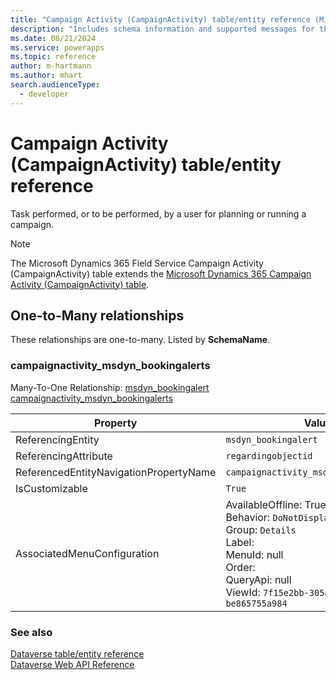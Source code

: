 ```yaml
---
title: "Campaign Activity (CampaignActivity) table/entity reference (Microsoft Dynamics 365 Field Service)"
description: "Includes schema information and supported messages for the Campaign Activity (CampaignActivity) table/entity with Microsoft Dynamics 365 Field Service."
ms.date: 08/21/2024
ms.service: powerapps
ms.topic: reference
author: m-hartmann
ms.author: mhart
search.audienceType: 
  - developer
---
```


# Campaign Activity (CampaignActivity) table/entity reference

Task performed, or to be performed, by a user for planning or running a campaign.

> [!NOTE]
> The Microsoft Dynamics 365 Field Service Campaign Activity (CampaignActivity) table extends the [Microsoft Dynamics 365 Campaign Activity (CampaignActivity) table](/dynamics365/developer/entities//campaignactivity).




## One-to-Many relationships

These relationships are one-to-many. Listed by **SchemaName**.

### <a name="BKMK_campaignactivity_msdyn_bookingalerts"></a> campaignactivity_msdyn_bookingalerts

Many-To-One Relationship: [msdyn_bookingalert campaignactivity_msdyn_bookingalerts](msdyn_bookingalert.md#BKMK_campaignactivity_msdyn_bookingalerts)

|Property|Value|
|---|---|
|ReferencingEntity|`msdyn_bookingalert`|
|ReferencingAttribute|`regardingobjectid`|
|ReferencedEntityNavigationPropertyName|`campaignactivity_msdyn_bookingalerts`|
|IsCustomizable|`True`|
|AssociatedMenuConfiguration|AvailableOffline: True<br />Behavior: `DoNotDisplay`<br />Group: `Details`<br />Label: <br />MenuId: null<br />Order: <br />QueryApi: null<br />ViewId: `7f15e2bb-305a-468f-9af7-be865755a984`|



### See also

[Dataverse table/entity reference](../about-entity-reference.md)  
[Dataverse Web API Reference](/power-apps/developer/data-platform/webapi/reference/about)   


